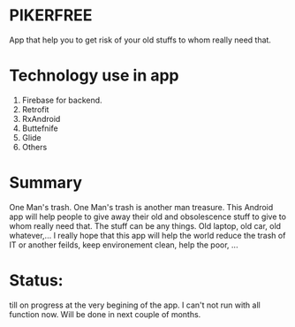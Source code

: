 #  PIKERFREE
App that help you to get risk of your old stuffs to whom really need that.
# Technology use in app
1. Firebase for backend.
2. Retrofit
3. RxAndroid
4. Buttefnife
5. Glide
6. Others
# Summary
One Man's trash. One Man's trash is another man treasure. This Android app will help people to give away their old and obsolescence stuff to give to whom really need that. The stuff can be any things. Old laptop, old car, old whatever,... I really hope that this app will help the world reduce the trash of IT or another feilds, keep environement clean, help the poor, ... 
# Status:
till on progress at the very begining of the app. I can't not run with all function now. Will be done in next couple of months.
